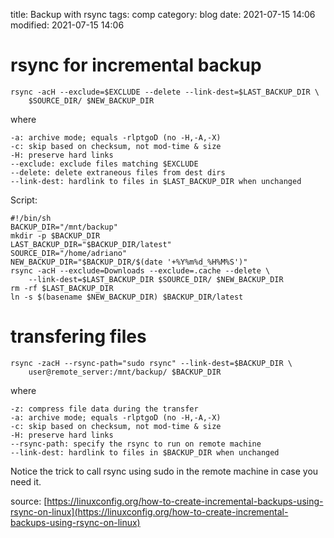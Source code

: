 title: Backup with rsync
tags: comp
category: blog
date: 2021-07-15 14:06
modified: 2021-07-15 14:06

# rsync for incremental backup

    rsync -acH --exclude=$EXCLUDE --delete --link-dest=$LAST_BACKUP_DIR \
        $SOURCE_DIR/ $NEW_BACKUP_DIR

where
    
    -a: archive mode; equals -rlptgoD (no -H,-A,-X)
    -c: skip based on checksum, not mod-time & size
    -H: preserve hard links
    --exclude: exclude files matching $EXCLUDE
    --delete: delete extraneous files from dest dirs
    --link-dest: hardlink to files in $LAST_BACKUP_DIR when unchanged

Script:

    #!/bin/sh
    BACKUP_DIR="/mnt/backup"
    mkdir -p $BACKUP_DIR
    LAST_BACKUP_DIR="$BACKUP_DIR/latest"
    SOURCE_DIR="/home/adriano"
    NEW_BACKUP_DIR="$BACKUP_DIR/$(date '+%Y%m%d_%H%M%S')"
    rsync -acH --exclude=Downloads --exclude=.cache --delete \
        --link-dest=$LAST_BACKUP_DIR $SOURCE_DIR/ $NEW_BACKUP_DIR
    rm -rf $LAST_BACKUP_DIR
    ln -s $(basename $NEW_BACKUP_DIR) $BACKUP_DIR/latest

# transfering files

    rsync -zacH --rsync-path="sudo rsync" --link-dest=$BACKUP_DIR \
        user@remote_server:/mnt/backup/ $BACKUP_DIR

where
    
    -z: compress file data during the transfer
    -a: archive mode; equals -rlptgoD (no -H,-A,-X)
    -c: skip based on checksum, not mod-time & size
    -H: preserve hard links
    --rsync-path: specify the rsync to run on remote machine
    --link-dest: hardlink to files in $BACKUP_DIR when unchanged

Notice the trick to call rsync using sudo in the remote machine in case you
need it.

source: [https://linuxconfig.org/how-to-create-incremental-backups-using-rsync-on-linux](https://linuxconfig.org/how-to-create-incremental-backups-using-rsync-on-linux)
